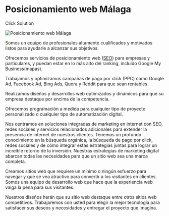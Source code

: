 # Posicionamiento web Málaga
Click Solution 


![Posicionamiento web Málaga](https://i.imgur.com/fSy4dcn.png?1)

Somos un equipo de profesionales altamente cualificados y motivados listos para ayudarle a alcanzar sus objetivos.

Ofrecemos servicios de posicionamiento web ([SEO](https://www.clicksolution.es/)) para empresas y particulares, y puedan estar en lo más alto del ranking, incluido Google My Business(mapas).

Trabajamos y optimizamos campañas de pago por click (PPC) como Google Ad, Facebook Ad, Bing Ads, Quora y Reddit para que sean rentables.

Realizamos diseños y desarrollos web optimizados y dinámicos para que su empresa destaque por encima de la competencia.

Ofrecemos programación a medida para cualquier tipo de proyecto personalizado o cualquier tipo de automatización digital.

Nos centramos en soluciones integradas de marketing en internet con SEO, redes sociales y servicios relacionados adicionales para extender la presencia de internet de nuestros clientes. Tenemos un profundo conocimiento en la búsqueda orgánica, la búsqueda de pago por click, redes sociales y de cómo integrar estas estrategias juntas para lograr un increíble retorno de la inversión. Nuestras estrategias de marketing digital abarcan todas las necesidades para que un sitio web sea una marca completa.

Creamos sitios web que requiere un mínimo o ningún esfuerzo para navegar y que se vea atractivo para convertir a los visitantes en clientes. Somos una equipo de desarrollo web que hace que la experiencia web valga la pena para sus visitantes.

Nuestros diseños harán que su sitio web destaque entre otros sitios web competitivos. Trabajaremos con usted para elegir la mejor tecnología para satisfacer sus deseos y necesidades y entregar el proyecto que imagina.
